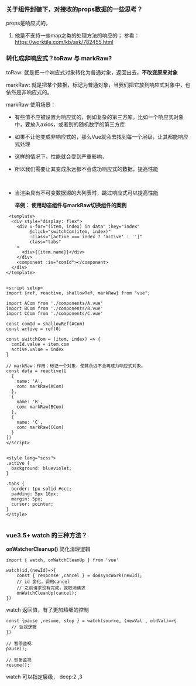 ### 关于组件封装下，对接收的props数据的一些思考？

props是响应式的，

1. 他是不支持一些map之类的处理方法的响应的；
  参看：https://worktile.com/kb/ask/782455.html

### 转化成非响应式？toRaw 与 markRaw?

toRaw:  就是把一个响应式对象转化为普通对象，返回出去，**不改变原来对象**

markRaw:  就是把某个数据，标记为普通对象，当我们把它放到响应式对象中，也依然是非响应式的。

markRaw 使用场景：

- 有些值不应被设置为响应式的，例如复杂的第三方库。比如一个响应式对象中，要放入axios，或者别的随机数字的第三方库
- 如果不让他变成非响应式的，那么Vue就会去找到每一个层级，让其都能响应式处理

- 这样的情况下，性能就会受到严重影响，

- 所以我们需要让其变成永远都不会成功响应式的数据，提高性能

  ​

- 当渲染具有不可变数据源的大列表时，跳过响应式可以提高性能

  **举例： 使用动态组件与markRaw切换组件的案例**

```
 <template>
  <div style="display: flex">
    <div v-for="(item, index) in data" :key="index"
         @click="switchCom(item, index)"
         :class="[active === index ? 'active' : '']"
         class="tabs"
    >
      <div>{{item.name}}</div>
    </div>
    <component :is="comId"></component>
  </div>
</template>
 
 
<script setup>
import {ref, reactive, shallowRef, markRaw} from "vue";
 
import ACom from './components/A.vue'
import BCom from './components/B.vue'
import CCom from './components/C.vue'
 
const comId = shallowRef(ACom)
const active = ref(0)
 
const switchCom = (item, index) => {
  comId.value = item.com
  active.value = index
}
 
// markRaw：作用：标记一个对象，使其永远不会再成为响应式对象。
const data = reactive([
  {
    name: 'A',
    com: markRaw(ACom)
  },
  {
    name: 'B',
    com: markRaw(BCom)
  },
  {
    name: 'C',
    com: markRaw(CCom)
  }
])
</script>
 
 
<style lang="scss">
.active {
  background: blueviolet;
}
 
.tabs {
  border: 1px solid #ccc;
  padding: 5px 10px;
  margin: 5px;
  cursor: pointer;
}
</style>
 
```



### vue3.5+  watch 的三种方法？



**onWatcherCleanup()**  简化清理逻辑

```
import { watch, onWatchCleanUp } from 'vue'

watch(id,(newId)=>{
    const { response ,cancel } = doAsyncWork(newId);
    // id 变化，调用cancel
    // 之前请求没有完成，就取消请求
    onWatchCleanUp(cancel);
})
```



watch 返回值，有了更加精细的控制

```
const {pause ,resume, stop } = watch(source, (newVal , oldVal)=>{
  // 监视逻辑  
})

// 暂停监视
pause();

// 恢复监视
resume();
```



watch 可以指定层级， deep:2 ,3